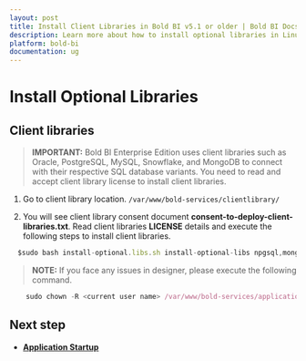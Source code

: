 ```yaml
---
layout: post
title: Install Client Libraries in Bold BI v5.1 or older | Bold BI Docs
description: Learn more about how to install optional libraries in Linux machine to connect with respective SQL database variants of Embedded Bold BI in v5.1 or older.
platform: bold-bi
documentation: ug
---
```


# Install Optional Libraries

## Client libraries

> **IMPORTANT:** Bold BI Enterprise Edition uses client libraries such as Oracle, PostgreSQL, MySQL, Snowflake, and MongoDB to connect with their respective SQL database variants. You need to read and accept client library license to install client libraries. 

1. Go to client library location. 
 `/var/www/bold-services/clientlibrary/`
 
2. You will see client library consent document <b>consent-to-deploy-client-libraries.txt</b>. Read client  libraries <b>LICENSE</b> details and execute the following steps to install client libraries.
 
  ~~~js
    $sudo bash install-optional.libs.sh install-optional-libs npgsql,mongodb,influxdb,snowflake,mysql,oracle
  ~~~

 > **NOTE:** If you face any issues in designer, please execute the following command. </brsss>

~~~js
    sudo chown -R <current user name> /var/www/bold-services/application/bi/dataservice
  ~~~

## Next step

* [**Application Startup**](/embedded-bi/application-startup/)